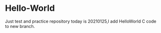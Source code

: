 # Hello-World
Just test and practice repository
today is 20210125,I add HelloWorld C code to new branch.
